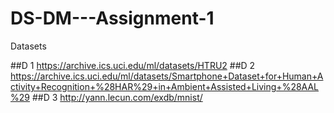 # DS-DM---Assignment-1
Datasets

##D 1
https://archive.ics.uci.edu/ml/datasets/HTRU2
##D 2
https://archive.ics.uci.edu/ml/datasets/Smartphone+Dataset+for+Human+Activity+Recognition+%28HAR%29+in+Ambient+Assisted+Living+%28AAL%29
##D 3
http://yann.lecun.com/exdb/mnist/
